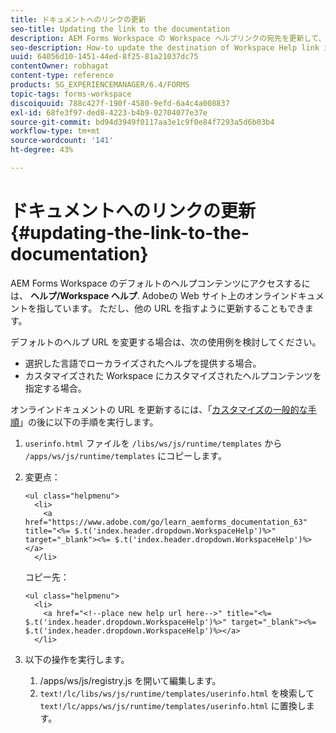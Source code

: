 ```yaml
---
title: ドキュメントへのリンクの更新
seo-title: Updating the link to the documentation
description: AEM Forms Workspace の Workspace ヘルプリンクの宛先を更新して、カスタムドキュメントリンクを指すようにする方法。
seo-description: How-to update the destination of Workspace Help link in AEM Forms workspace to point to your custom documentation link.
uuid: 64056d10-1451-44ed-8f25-81a21037dc75
contentOwner: robhagat
content-type: reference
products: SG_EXPERIENCEMANAGER/6.4/FORMS
topic-tags: forms-workspace
discoiquuid: 788c427f-190f-4580-9efd-6a4c4a008837
exl-id: 68fe3f97-ded8-4223-b4b9-02704077e37e
source-git-commit: bd94d3949f0117aa3e1c9f0e84f7293a5d6b03b4
workflow-type: tm+mt
source-wordcount: '141'
ht-degree: 43%

---
```


# ドキュメントへのリンクの更新 {#updating-the-link-to-the-documentation}

AEM Forms Workspace のデフォルトのヘルプコンテンツにアクセスするには、 **ヘルプ/Workspace ヘルプ**. Adobeの Web サイト上のオンラインドキュメントを指しています。 ただし、他の URL を指すように更新することもできます。

デフォルトのヘルプ URL を変更する場合は、次の使用例を検討してください。

* 選択した言語でローカライズされたヘルプを提供する場合。
* カスタマイズされた Workspace にカスタマイズされたヘルプコンテンツを指定する場合。

オンラインドキュメントの URL を更新するには、「[カスタマイズの一般的な手順](/help/forms/using/generic-steps-html-workspace-customization.md)」の後に以下の手順を実行します。

1. `userinfo.html` ファイルを `/libs/ws/js/runtime/templates` から `/apps/ws/js/runtime/templates` にコピーします。
1. 変更点：

   ```
   <ul class="helpmenu">
     <li>            
       <a href="https://www.adobe.com/go/learn_aemforms_documentation_63" title="<%= $.t('index.header.dropdown.WorkspaceHelp')%>" target="_blank"><%= $.t('index.header.dropdown.WorkspaceHelp')%></a>
     </li>
   ```

   コピー先：

   ```
   <ul class="helpmenu">
     <li>            
       <a href="<!--place new help url here-->" title="<%= $.t('index.header.dropdown.WorkspaceHelp')%>" target="_blank"><%= $.t('index.header.dropdown.WorkspaceHelp')%></a>
     </li>
   ```

1. 以下の操作を実行します。

   1. /apps/ws/js/registry.js を開いて編集します。
   1. `text!/lc/libs/ws/js/runtime/templates/userinfo.html` を検索して `text!/lc/apps/ws/js/runtime/templates/userinfo.html` に置換します。
